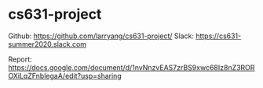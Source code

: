 # cs631-project

Github: https://github.com/larryang/cs631-project/ 
Slack: https://cs631-summer2020.slack.com

Report: https://docs.google.com/document/d/1nvNnzvEAS7zrBS9xwc68Iz8nZ3ROROXiLqZFnblegaA/edit?usp=sharing
